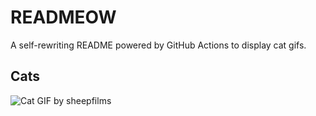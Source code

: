 # READMEOW

A self-rewriting README powered by GitHub Actions to display cat gifs.

## Cats

![Cat GIF by sheepfilms](https://media2.giphy.com/media/zZMTVkTeEfeEg/200.gif?cid=9acd02daxdmabveqjilfgil4vuqw2t0i18qo7swbrv0kmiua&ep=v1_gifs_search&rid=200.gif&ct=g)
